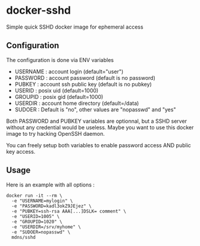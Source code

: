 # docker-sshd
Simple quick SSHD docker image for ephemeral access

## Configuration

The configuration is done via ENV variables

- USERNAME : account login (default="user")
- PASSWORD : account password (default is no password)
- PUBKEY : account ssh public key (default is no pubkey)
- USERID : posix uid (default=1000)
- GROUPID : posix gid (default=1000)
- USERDIR : account home directory (default=/data)
- SUDOER : Default is "no", other values are "nopasswd" and "yes"

Both PASSWORD and PUBKEY variables are optionnal, but a SSHD server without any credential would be useless. Maybe you want to use this docker image to try hacking OpenSSH daemon.

You can freely setup both variables to enable password access AND public key access.

## Usage

Here is an example with all options :

```
docker run -it --rm \
  -e "USERNAME=mylogin" \
  -e "PASSWORD=kadl3okZ9JEjez" \
  -e "PUBKEY=ssh-rsa AAA[...]DSLK= comment" \
  -e "USERID=1005" \
  -e "GROUPID=1020" \
  -e "USERDIR=/srv/myhome" \
  -e "SUDOER=nopasswd" \
  mdns/sshd
```
